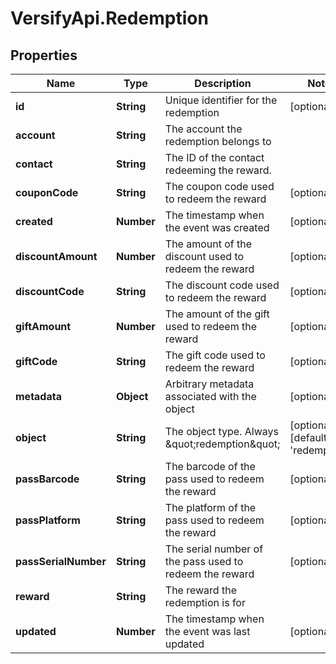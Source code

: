 # VersifyApi.Redemption

## Properties

Name | Type | Description | Notes
------------ | ------------- | ------------- | -------------
**id** | **String** | Unique identifier for the redemption | [optional] 
**account** | **String** | The account the redemption belongs to | 
**contact** | **String** | The ID of the contact redeeming the reward. | 
**couponCode** | **String** | The coupon code used to redeem the reward | [optional] 
**created** | **Number** | The timestamp when the event was created | [optional] 
**discountAmount** | **Number** | The amount of the discount used to redeem the reward | [optional] 
**discountCode** | **String** | The discount code used to redeem the reward | [optional] 
**giftAmount** | **Number** | The amount of the gift used to redeem the reward | [optional] 
**giftCode** | **String** | The gift code used to redeem the reward | [optional] 
**metadata** | **Object** | Arbitrary metadata associated with the object | [optional] 
**object** | **String** | The object type. Always \&quot;redemption\&quot; | [optional] [default to &#39;redemption&#39;]
**passBarcode** | **String** | The barcode of the pass used to redeem the reward | [optional] 
**passPlatform** | **String** | The platform of the pass used to redeem the reward | [optional] 
**passSerialNumber** | **String** | The serial number of the pass used to redeem the reward | [optional] 
**reward** | **String** | The reward the redemption is for | 
**updated** | **Number** | The timestamp when the event was last updated | [optional] 


